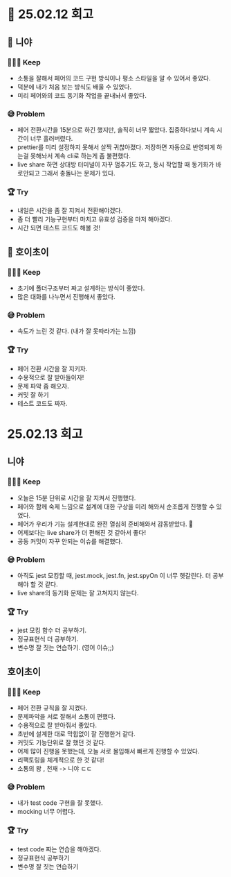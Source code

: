 # 📖 25.02.12 회고

## 🌼 **니야**

### 🏃🏻‍➡️ Keep

- 소통을 잘해서 페어의 코드 구현 방식이나 평소 스타일을 알 수 있어서 좋았다.
- 덕분에 내가 처음 보는 방식도 배울 수 있었다.
- 미리 페어와의 코드 동기화 작업을 끝내놔서 좋았다.

### 😅 Problem

- 페어 전환시간을 15분으로 하긴 했지만, 솔직히 너무 짧았다. 집중하다보니 계속 시간이 너무 흘러버렸다.
- prettier를 미리 설정하지 못해서 살짝 귀찮아졌다. 저장하면 자동으로 반영되게 하는걸 못해놔서 계속 cli로 하는게 좀 불편했다.
- live share 하면 상대방 터미널이 자꾸 멈추기도 하고, 동시 작업할 때 동기화가 바로안되고 그래서 충돌나는 문제가 있다.

### 🏆 Try

- 내일은 시간을 좀 잘 지켜서 전환해야겠다.
- 좀 더 빨리 기능구현부터 마치고 유효성 검증을 마저 해야겠다.
- 시간 되면 테스트 코드도 해볼 것!

## 🤡 **호이초이**

### 🏃🏻‍➡️ Keep

- 초기에 폴더구조부터 짜고 설계하는 방식이 좋았다.
- 많은 대화를 나누면서 진행해서 좋았다.

### 😅 Problem

- 속도가 느린 것 같다. (내가 잘 못따라가는 느낌)

### 🏆 Try

- 페어 전환 시간을 잘 지키자.
- 수용적으로 잘 받아들이자!
- 문제 파악 좀 해오자.
- 커밋 잘 하기
- 테스트 코드도 짜자.

# 25.02.13 회고

## **니야**

### 🏃🏻‍➡️ Keep

- 오늘은 15분 단위로 시간을 잘 지켜서 진행했다.
- 페어와 함께 숙제 느낌으로 설계에 대한 구상을 미리 해와서 순조롭게 진행할 수 있었다.
- 페어가 우리가 기능 설계한대로 완전 열심히 준비해와서 감동받았다. 🥹
- 어제보다는 live share가 더 편해진 것 같아서 좋다!
- 공동 커밋이 자꾸 안되는 이슈를 해결했다.

### 😅 Problem

- 아직도 jest 모킹할 때, jest.mock, jest.fn, jest.spyOn 이 너무 헷갈린다. 더 공부해야 할 것 같다.
- live share의 동기화 문제는 잘 고쳐지지 않는다.

### 🏆 Try

- jest 모킹 함수 더 공부하기.
- 정규표현식 더 공부하기.
- 변수명 잘 짓는 연습하기. (영어 이슈;;)

## **호이초이**

### 🏃🏻‍➡️ Keep

- 페어 전환 규칙을 잘 지켰다.
- 문제파악을 서로 잘해서 소통이 편했다.
- 수용적으로 잘 받아줘서 좋았다.
- 초반에 설계한 대로 막힘없이 잘 진행한거 같다.
- 커밋도 기능단위로 잘 했던 것 같다.
- 어제 많이 진행을 못했는데, 오늘 서로 몰입해서 빠르게 진행할 수 있었다.
- 리팩토링을 체계적으로 한 것 같다!
- 소통의 왕 , 천재 -> 니야 ㄷㄷ

### 😅 Problem

- 내가 test code 구현을 잘 못했다.
- mocking 너무 어렵다.

### 🏆 Try

- test code 짜는 연습을 해야겠다.
- 정규표현식 공부하기
- 변수명 잘 짓는 연습하기
